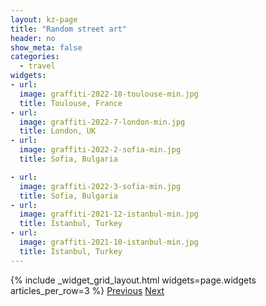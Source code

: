 ```yaml
---
layout: kz-page
title: "Random street art"
header: no
show_meta: false
categories:
  - travel
widgets:
- url:
  image: graffiti-2022-10-toulouse-min.jpg
  title: Toulouse, France
- url:
  image: graffiti-2022-7-london-min.jpg
  title: London, UK
- url:
  image: graffiti-2022-2-sofia-min.jpg
  title: Sofia, Bulgaria

- url:
  image: graffiti-2022-3-sofia-min.jpg
  title: Sofia, Bulgaria
- url:
  image: graffiti-2021-12-istanbul-min.jpg
  title: Istanbul, Turkey
- url:
  image: graffiti-2021-10-istanbul-min.jpg
  title: Istanbul, Turkey
---
```


{% include _widget_grid_layout.html widgets=page.widgets articles_per_row=3 %}
<a class="left button tiny radius icon-chevron-left r15" href="/travel/street-art/">Previous</a>
<a class="button tiny radius" href="/travel/street-art-1/">Next<span class="icon-chevron-right"></span></a>